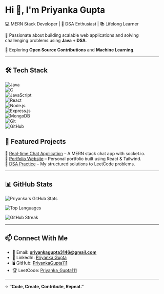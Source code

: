 # Hi 👋, I'm Priyanka Gupta  

💻 MERN Stack Developer | 🎯 DSA Enthusiast | 📚 Lifelong Learner  

🔹 Passionate about building scalable web applications and solving challenging problems using **Java + DSA**.  

🔹 Exploring **Open Source Contributions** and **Machine Learning**.  

---

## 🛠️ Tech Stack  
![Java](https://img.shields.io/badge/Java-ED8B00?style=for-the-badge&logo=openjdk&logoColor=white)  
![C](https://img.shields.io/badge/C-00599C?style=for-the-badge&logo=c&logoColor=white)  
![JavaScript](https://img.shields.io/badge/JavaScript-F7DF1E?style=for-the-badge&logo=javascript&logoColor=black)  
![React](https://img.shields.io/badge/React-20232A?style=for-the-badge&logo=react&logoColor=61DAFB)  
![Node.js](https://img.shields.io/badge/Node.js-43853D?style=for-the-badge&logo=node-dot-js&logoColor=white)  
![Express.js](https://img.shields.io/badge/Express.js-404D59?style=for-the-badge)  
![MongoDB](https://img.shields.io/badge/MongoDB-4EA94B?style=for-the-badge&logo=mongodb&logoColor=white)  
![Git](https://img.shields.io/badge/Git-F05032?style=for-the-badge&logo=git&logoColor=white)  
![GitHub](https://img.shields.io/badge/GitHub-100000?style=for-the-badge&logo=github&logoColor=white)  


## 🌟 Featured Projects  
🔹 [Real-time Chat Application](https://github.com/PriyankaGupta111/Gup-Shup-Chat-App-MERNGup-Shup-Chat-App-MERN) – A MERN stack chat app with socket.io.  
🔹 [Portfolio Website](https://github.com/PriyankaGupta111/portfolio) – Personal portfolio built using React & Tailwind.  
🔹 [DSA Practice](https://github.com/PriyankaGupta111/Striver-DSA-A2Z-Solutions) – My structured solutions to LeetCode problems.  

---

## 📊 GitHub Stats  
![Priyanka's GitHub Stats](https://github-readme-stats.vercel.app/api?username=PriyankaGupta111&show_icons=true&theme=radical)  

![Top Languages](https://github-readme-stats.vercel.app/api/top-langs/?username=PriyankaGupta111&layout=compact&theme=radical)  

![GitHub Streak](https://github-readme-streak-stats.herokuapp.com/?user=PriyankaGupta111&theme=radical)  


---


## 📫 Connect With Me  
- 📧 Email: **priyankagupta3146@gmail.com**  
- 💼 LinkedIn: [Priyanka Gupta](https://www.linkedin.com/in/priyanka-gupta-765757283)  
- 🖥️ GitHub: [PriyankaGupta111](https://github.com/PriyankaGupta111)  
- 🏆 LeetCode: [Priyanka_Gupta111](https://leetcode.com/u/Priyanka_Gupta111/)  

---

⭐ **“Code, Create, Contribute, Repeat.”**  




